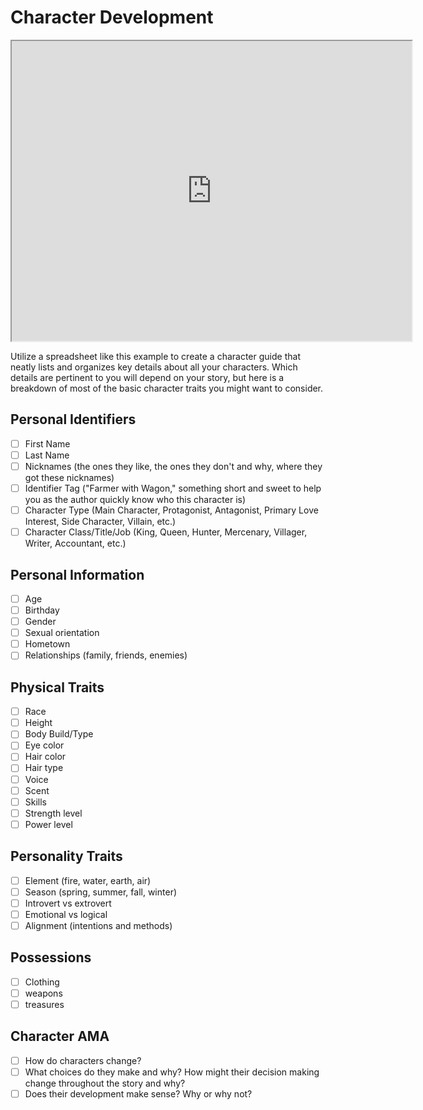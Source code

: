 # Character Development

<iframe src="https://docs.google.com/spreadsheets/d/1-PFwFH-bzkGBlegtQXRrPMQpiWTlDuHnya-kZEq_qlw/edit?usp=sharing" width="640" height="480"></iframe>

Utilize a spreadsheet like this example to create a character guide that neatly lists and organizes key details about all your characters. Which details are pertinent to you will depend on your story, but here is a breakdown of most of the basic character traits you might want to consider.
## Personal Identifiers
- [ ] First Name
- [ ] Last Name
- [ ] Nicknames (the ones they like, the ones they don't and why, where they got these nicknames)
- [ ] Identifier Tag ("Farmer with Wagon," something short and sweet to help you as the author quickly know who this character is)
- [ ] Character Type (Main Character, Protagonist, Antagonist, Primary Love Interest, Side Character, Villain, etc.)
- [ ] Character Class/Title/Job (King, Queen, Hunter, Mercenary, Villager, Writer, Accountant, etc.)
## Personal Information
- [ ] Age
- [ ] Birthday
- [ ] Gender
- [ ] Sexual orientation
- [ ] Hometown
- [ ] Relationships (family, friends, enemies)
## Physical Traits
- [ ] Race
- [ ] Height
- [ ] Body Build/Type
- [ ] Eye color
- [ ] Hair color
- [ ] Hair type
- [ ] Voice
- [ ] Scent
- [ ] Skills
- [ ] Strength level
- [ ] Power level
## Personality Traits
- [ ] Element (fire, water, earth, air)
- [ ] Season (spring, summer, fall, winter)
- [ ] Introvert vs extrovert
- [ ] Emotional vs logical
- [ ] Alignment (intentions and methods)
## Possessions
- [ ] Clothing
- [ ] weapons
- [ ] treasures

## Character AMA
- [ ] How do characters change? 
- [ ] What choices do they make and why? How might their decision making change throughout the story and why? 
- [ ] Does their development make sense? Why or why not? 